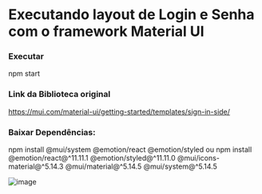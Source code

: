 
# Executando layout de Login e Senha com o framework Material UI


### Executar

npm start


### Link da Biblioteca original
https://mui.com/material-ui/getting-started/templates/sign-in-side/

### Baixar Dependências:
npm install @mui/system @emotion/react @emotion/styled ou
npm install @emotion/react@^11.11.1 @emotion/styled@^11.11.0 @mui/icons-material@^5.14.3 @mui/material@^5.14.5 @mui/system@^5.14.5

![image](https://github.com/FelipeXavier99/React-Layout_Login_MaterialUi/assets/127893679/6df5bd66-df91-4ebc-b187-0d956c753372)

